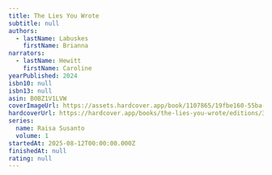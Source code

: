 ```yaml
---
title: The Lies You Wrote
subtitle: null
authors:
  - lastName: Labuskes
    firstName: Brianna
narrators:
  - lastName: Hewitt
    firstName: Caroline
yearPublished: 2024
isbn10: null
isbn13: null
asin: B0BZ1V1LVW
coverImageUrl: https://assets.hardcover.app/book/1107865/19fbe160-55ba-4f73-b1a1-f12b66873925.jpg
hardcoverUrl: https://hardcover.app/books/the-lies-you-wrote/editions/32195315
series:
  name: Raisa Susanto
  volume: 1
startedAt: 2025-08-12T00:00:00.000Z
finishedAt: null
rating: null
---
```


